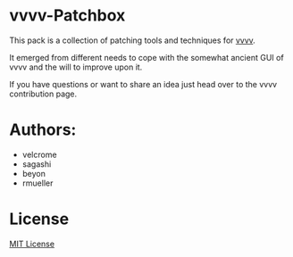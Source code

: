 vvvv-Patchbox
=================

This pack is a collection of patching tools and techniques for [vvvv](http://vvvv.org/).

It emerged from different needs to cope with the somewhat ancient GUI of vvvv and the will to improve upon it.

If you have questions or want to share an idea just head over to the vvvv contribution page. 

Authors: 
========

* velcrome
* sagashi
* beyon
* rmueller


License
=======

[MIT License](https://opensource.org/licenses/MIT)


